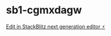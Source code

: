 # sb1-cgmxdagw

[Edit in StackBlitz next generation editor ⚡️](https://stackblitz.com/~/github.com/vis243767676/sb1-cgmxdagw)